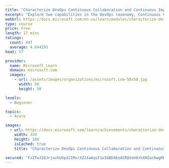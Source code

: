 ```yaml
---
title: "Characterize DevOps Continuous Collaboration and Continuous Improvement"
excerpt: "Explore two capabilities in the DevOps taxonomy, Continuous Collaboration and Continuous Improvement."
webUrl: https://docs.microsoft.com/en-us/learn/modules/characterize-devops-continous-collaboration-improvement/
type: course
price: Free
length: 17 mins
ratings:
  count: 447
  average: 4.644295
heat: 57

provider:
  name: Microsoft Learn
  domain: microsoft.com
  images:
    - url: /assets/images/organizations/microsoft.com-50x50.jpg
      width: 50
      height: 50

levels:
  - Beginner

topics:
  - Azure

images:
  - url: https://docs.microsoft.com/learn/achievements/characterize-devops-continuous-collaboration-improvement-social.png
    width: 320
    height: 160
    isCached: true
    title: "Characterize DevOps Continuous Collaboration and Continuous Improvement"

secured: "FzZTwJ28JrjavhUVp1CIMv/XZ24aAqof1w1bBD4EeASRQVeU0+hXHZocKwgRB4STg/Pihj8FyPqXg+qXmpGexY20/SIU3EOhJKUP+8TiXobLDrpaZiJscgJhUzXzLfK/l9ouetsxnmqh+WEfn77qUMAIxGrlkCJsnOrQ5L+G7E3Pdd+k0fjZRr6/rWqonN1cr2u1PlvXBC7Tusjq7w1KMMU6I4Q/tlNfQ7Zywq/fii+qHPn4sZOlUCueAPQMJ+K7+b/YN5+9W6OLh2xnqpdXV/nUj+X9INfJfEjKpOL9kAsR3SlZb2GMENRLCFvmfEF7SXBLQsIYEYMKfwaadojZVbYnfD5rM89iq13hyQDYOp9U7sZ6UxZm2w3eAdvliTrA5LLSJm6bhc7d7PBvY6MpQSxLahn7oRCYrcQoLZVkCYQ=;p2eaHdkQb3l7y/I7jNAweQ=="
---
```


